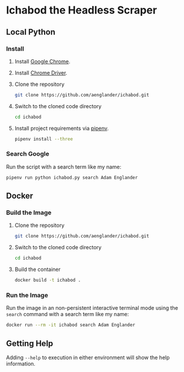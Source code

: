 # Ichabod the Headless Scraper

## Local Python

### Install

1. Install [Google Chrome](https://www.google.com/chrome/).

2. Install [Chrome Driver](http://chromedriver.chromium.org/).

3. Clone the repository

    ```bash
    git clone https://github.com/aenglander/ichabod.git
    ```

4. Switch to the cloned code directory

    ```bash
    cd ichabod
    ```

5. Install project requirements via [pipenv](https://pipenv.readthedocs.io/).

    ```bash
    pipenv install --three
    ```

### Search Google

Run the script with a search term like my name:

```bash
pipenv run python ichabod.py search Adam Englander
```

## Docker

### Build the Image

1. Clone the repository

    ```bash
    git clone https://github.com/aenglander/ichabod.git
    ```

2. Switch to the cloned code directory

    ```bash
    cd ichabod
    ```

3. Build the container

    ```bash
    docker build -t ichabod .
    ```

### Run the Image

Run the image in an non-persistent interactive terminal mode using the `search` command with a 
search term like my name:

```bash
docker run --rm -it ichabod search Adam Englander
```

## Getting Help

Adding `--help` to execution in either environment will show the help information.
